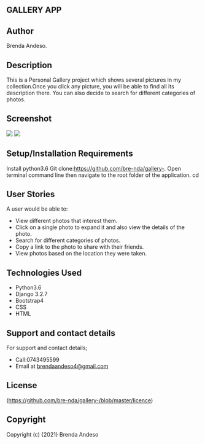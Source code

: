 ## GALLERY APP 

## Author
Brenda Andeso.

## Description
This is a Personal Gallery project which shows several pictures in my collection.Once you click any picture, you will be able to find all its description there. You can also decide to search for different categories of photos.

## Screenshot
<img src="gallery/Media/Screenshot 2.png">
<img src="/home/brenda/Documents/gallery/Media/Screenshot .png">

## Setup/Installation Requirements
Install python3.6
Git clone:https://github.com/bre-nda/gallery-. Open terminal command line then navigate to the root folder of the application. cd

## User Stories
A user would be able to:

* View different photos that interest them.
* Click on a single photo to expand it and also view the details of the photo.
* Search for different categories of photos.
* Copy a link to the photo to share with their friends.
* View photos based on the location they were taken.

## Technologies Used
* Python3.6
* Django 3.2.7
* Bootstrap4
* CSS
* HTML

## Support and contact details
For support and contact details;

* Call:0743495599
* Email at brendaandeso4@gmail.com
## License
(https://github.com/bre-nda/gallery-/blob/master/licence) 

## Copyright
Copyright (c) {2021} Brenda Andeso